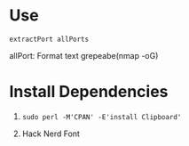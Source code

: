 
# Use
```extractPort allPorts```

allPort: Format text grepeabe(nmap -oG)


# Install Dependencies

1) `sudo perl -M'CPAN' -E'install Clipboard'`

2) Hack Nerd Font
